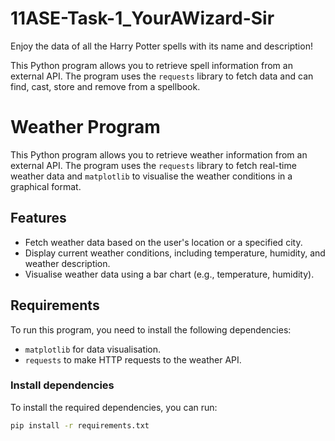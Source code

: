 # 11ASE-Task-1_YourAWizard-Sir
Enjoy the data of all the Harry Potter spells with its name and description! 

This Python program allows you to retrieve spell information from an external API. The program uses the `requests` library to fetch data and can find, cast, store and remove from a spellbook.




# Weather Program

This Python program allows you to retrieve weather information from an external API. The program uses the `requests` library to fetch real-time weather data and `matplotlib` to visualise the weather conditions in a graphical format.

## Features
- Fetch weather data based on the user's location or a specified city.
- Display current weather conditions, including temperature, humidity, and weather description.
- Visualise weather data using a bar chart (e.g., temperature, humidity).

## Requirements
To run this program, you need to install the following dependencies:

- `matplotlib` for data visualisation.
- `requests` to make HTTP requests to the weather API.

### Install dependencies
To install the required dependencies, you can run:

```bash
pip install -r requirements.txt